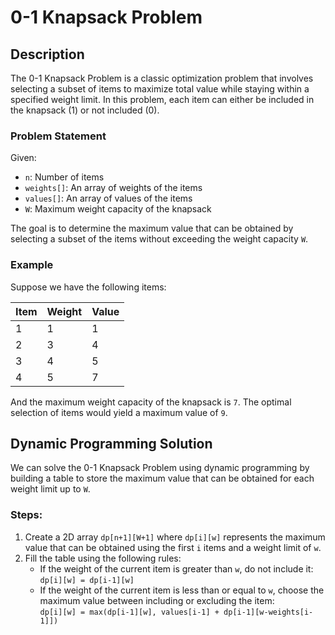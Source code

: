 # 0-1 Knapsack Problem

## Description

The 0-1 Knapsack Problem is a classic optimization problem that involves selecting a subset of items to maximize total value while staying within a specified weight limit. In this problem, each item can either be included in the knapsack (1) or not included (0). 

### Problem Statement

Given:
- `n`: Number of items
- `weights[]`: An array of weights of the items
- `values[]`: An array of values of the items
- `W`: Maximum weight capacity of the knapsack

The goal is to determine the maximum value that can be obtained by selecting a subset of the items without exceeding the weight capacity `W`.

### Example

Suppose we have the following items:

| Item | Weight | Value |
|------|--------|-------|
| 1    | 1      | 1     |
| 2    | 3      | 4     |
| 3    | 4      | 5     |
| 4    | 5      | 7     |

And the maximum weight capacity of the knapsack is `7`. The optimal selection of items would yield a maximum value of `9`.

## Dynamic Programming Solution

We can solve the 0-1 Knapsack Problem using dynamic programming by building a table to store the maximum value that can be obtained for each weight limit up to `W`.

### Steps:
1. Create a 2D array `dp[n+1][W+1]` where `dp[i][w]` represents the maximum value that can be obtained using the first `i` items and a weight limit of `w`.
2. Fill the table using the following rules:
   - If the weight of the current item is greater than `w`, do not include it: `dp[i][w] = dp[i-1][w]`
   - If the weight of the current item is less than or equal to `w`, choose the maximum value between including or excluding the item:  
     `dp[i][w] = max(dp[i-1][w], values[i-1] + dp[i-1][w-weights[i-1]])`
